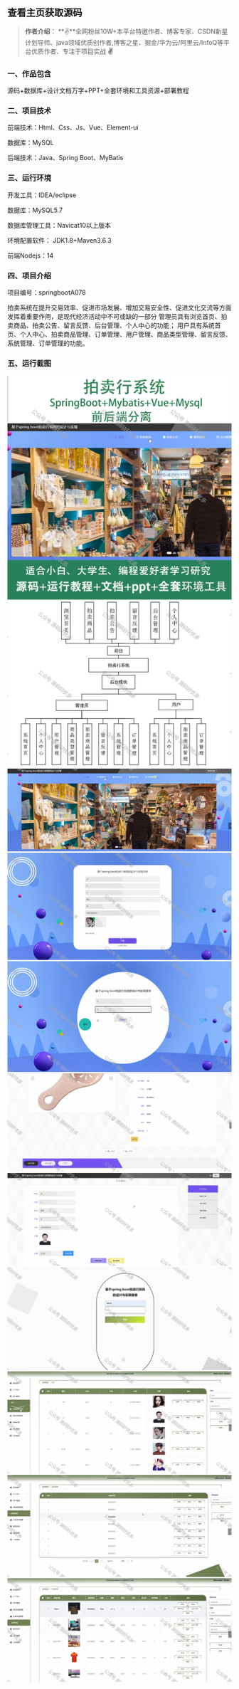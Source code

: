  
## 查看主页获取源码

> **作者介绍**： **✌**全网粉丝10W+本平台特邀作者、博客专家、CSDN新星计划导师、java领域优质创作者,博客之星、掘金/华为云/阿里云/InfoQ等平台优质作者、专注于项目实战 **✌**

  

### 一、作品包含

源码+数据库+设计文档万字+PPT+全套环境和工具资源+部署教程

### 二、项目技术

前端技术：Html、Css、Js、Vue、Element-ui

数据库：MySQL

后端技术：Java、Spring Boot、MyBatis

  

### 三、运行环境

开发工具：IDEA/eclipse

数据库：MySQL5.7

数据库管理工具：Navicat10以上版本

环境配置软件： JDK1.8+Maven3.6.3

前端Nodejs：14

  

### 四、项目介绍
项目编号：springbootA078

拍卖系统在提升交易效率、促进市场发展、增加交易安全性、促进文化交流等方面发挥着重要作用，是现代经济活动中不可或缺的一部分
管理员具有浏览首页、拍卖商品、拍卖公告、留言反馈、后台管理、个人中心的功能；
用户具有系统首页、个人中心、拍卖商品管理、订单管理、用户管理、商品类型管理、留言反馈、系统管理、订单管理的功能。


### 五、运行截图
![cover.png](./cover.png)
![1.png](./1.png)
![2.png](./2.png)
![3.png](./3.png)
![4.png](./4.png)
![5.png](./5.png)
![6.png](./6.png)
![7.png](./7.png)
![8.png](./8.png)
![9.png](./9.png)
![10.png](./10.png)




  
